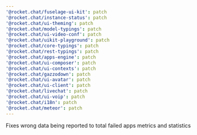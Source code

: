 ```yaml
---
'@rocket.chat/fuselage-ui-kit': patch
'@rocket.chat/instance-status': patch
'@rocket.chat/ui-theming': patch
'@rocket.chat/model-typings': patch
'@rocket.chat/ui-video-conf': patch
'@rocket.chat/uikit-playground': patch
'@rocket.chat/core-typings': patch
'@rocket.chat/rest-typings': patch
'@rocket.chat/apps-engine': patch
'@rocket.chat/ui-composer': patch
'@rocket.chat/ui-contexts': patch
'@rocket.chat/gazzodown': patch
'@rocket.chat/ui-avatar': patch
'@rocket.chat/ui-client': patch
'@rocket.chat/livechat': patch
'@rocket.chat/ui-voip': patch
'@rocket.chat/i18n': patch
'@rocket.chat/meteor': patch
---
```


Fixes wrong data being reported to total failed apps metrics and statistics
